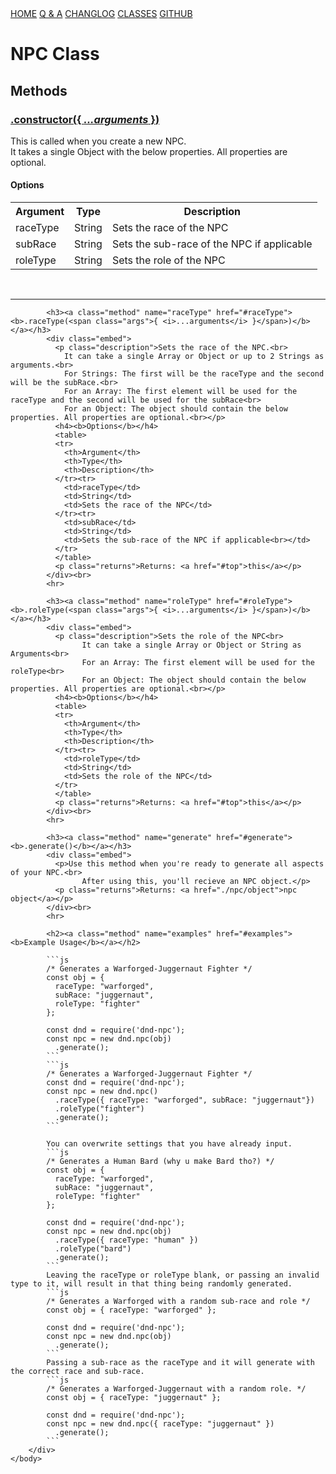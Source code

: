 <!DOCTYPE html>
<html lang="en" dir="ltr">
	<head>
		<meta charset="utf-8">
		<title>D&D NPC</title>
		<link rel="stylesheet" href="https://cdnjs.cloudflare.com/ajax/libs/font-awesome/4.7.0/css/font-awesome.min.css">
		<link rel="stylesheet" type="text/css" href="../../modules/css/topNav.css">
		<link rel="stylesheet" type="text/css" href="../../modules/css/default.css">
		<script defer src="../../modules/javascript/functions.js" type="text/javascript"></script>
	</head>
	<body>
		<div class="topnav" id="topNav">
			<div class="topCenter">
				<a id="home" href="./index.html">HOME</a>
				<a id="qa" href="./qa.html">Q & A</a>
				<a id ="changelog" href="./changelog.html">CHANGLOG</a>
				<a id ="class" href="./class.html">CLASSES</a>
				<a href="https://github.com/Multarix/DnD-NPC">GITHUB</a>
				<a href="javascript:void(0);" class="icon" onclick="topNavMobile()"><i class="fa fa-bars"></i></a>
			</div>
		</div>
		<div class="content">
			<script>const page = "class"</script>
			<a name="top"></a>
			<h1 class="title"><b>NPC Class</b></h1>
			<h2><b>Methods</b></h2>
			<h3><a class="method" name="constructor" href="#constructor"><b>.constructor(<span class="args">{ <i>...arguments</i> }</span>)</b></a></h3>
			<div class="embed">
			  <p class="description">This is called when you create a new NPC.<br>
			  It takes a single Object with the below properties. All properties are optional.</p>
			  <h4><b>Options</b></h4>
			  <table>
			  <tr>
			    <th>Argument</th>
			    <th>Type</th>
			    <th>Description</th>
			  </tr><tr>
			    <td>raceType</td>
			    <td>String</td>
			    <td>Sets the race of the NPC</td>
			  </tr><tr>
			    <td>subRace</td>
			    <td>String</td>
			    <td>Sets the sub-race of the NPC if applicable</td>
			  </tr><tr>
			    <td>roleType</td>
			    <td>String</td>
			    <td>Sets the role of the NPC</td>
			  </tr>
			  </table>
			</div><br>
			<hr>

			<h3><a class="method" name="raceType" href="#raceType"><b>.raceType(<span class="args">{ <i>...arguments</i> }</span>)</b></a></h3>
			<div class="embed">
			  <p class="description">Sets the race of the NPC.<br>
				It can take a single Array or Object or up to 2 Strings as arguments.<br>
				For Strings: The first will be the raceType and the second will be the subRace.<br>
				For an Array: The first element will be used for the raceType and the second will be used for the subRace<br>
				For an Object: The object should contain the below properties. All properties are optional.<br></p>
			  <h4><b>Options</b></h4>
			  <table>
			  <tr>
			    <th>Argument</th>
			    <th>Type</th>
			    <th>Description</th>
			  </tr><tr>
			    <td>raceType</td>
			    <td>String</td>
			    <td>Sets the race of the NPC</td>
			  </tr><tr>
			    <td>subRace</td>
			    <td>String</td>
			    <td>Sets the sub-race of the NPC if applicable<br></td>
			  </tr>
			  </table>
			  <p class="returns">Returns: <a href="#top">this</a></p>
			</div><br>
			<hr>

			<h3><a class="method" name="roleType" href="#roleType"><b>.roleType(<span class="args">{ <i>...arguments</i> }</span>)</b></a></h3>
			<div class="embed">
			  <p class="description">Sets the role of the NPC<br>
					It can take a single Array or Object or String as Arguments<br>
					For an Array: The first element will be used for the roleType<br>
					For an Object: The object should contain the below properties. All properties are optional.<br></p>
			  <h4><b>Options</b></h4>
			  <table>
			  <tr>
			    <th>Argument</th>
			    <th>Type</th>
			    <th>Description</th>
			  </tr><tr>
			    <td>roleType</td>
			    <td>String</td>
			    <td>Sets the role of the NPC</td>
			  </tr>
			  </table>
			  <p class="returns">Returns: <a href="#top">this</a></p>
			</div><br>
			<hr>

			<h3><a class="method" name="generate" href="#generate"><b>.generate()</b></a></h3>
			<div class="embed">
			  <p>Use this method when you're ready to generate all aspects of your NPC.<br>
					After using this, you'll recieve an NPC object.</p>
			  <p class="returns">Returns: <a href="./npc/object">npc object</a></p>
			</div><br>
			<hr>

			<h2><a class="method" name="examples" href="#examples"><b>Example Usage</b></a></h2>

			```js
			/* Generates a Warforged-Juggernaut Fighter */
			const obj = {
			  raceType: "warforged",
			  subRace: "juggernaut",
			  roleType: "fighter"
			};

			const dnd = require('dnd-npc');
			const npc = new dnd.npc(obj)
			  .generate();
			```
			```js
			/* Generates a Warforged-Juggernaut Fighter */
			const dnd = require('dnd-npc');
			const npc = new dnd.npc()
			  .raceType({ raceType: "warforged", subRace: "juggernaut"})
			  .roleType("fighter")
			  .generate();
			```

			You can overwrite settings that you have already input.
			```js
			/* Generates a Human Bard (why u make Bard tho?) */
			const obj = {
			  raceType: "warforged",
			  subRace: "juggernaut",
			  roleType: "fighter"
			};

			const dnd = require('dnd-npc');
			const npc = new dnd.npc(obj)
			  .raceType({ raceType: "human" })
			  .roleType("bard")
			  .generate();
			```
			Leaving the raceType or roleType blank, or passing an invalid type to it, will result in that thing being randomly generated.
			```js
			/* Generates a Warforged with a random sub-race and role */
			const obj = { raceType: "warforged" };

			const dnd = require('dnd-npc');
			const npc = new dnd.npc(obj)
			  .generate();
			```
			Passing a sub-race as the raceType and it will generate with the correct race and sub-race.
			```js
			/* Generates a Warforged-Juggernaut with a random role. */
			const obj = { raceType: "juggernaut" };

			const dnd = require('dnd-npc');
			const npc = new dnd.npc({ raceType: "juggernaut" })
			  .generate();
			```
		</div>
	</body>
</html>
